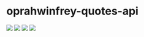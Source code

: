 # oprahwinfrey-quotes-api
<img src ='https://img.shields.io/badge/dependecies-flask%202.0.2-violet' /> <img src ='https://img.shields.io/badge/stability-experimental-important'/> <img src = 'https://img.shields.io/badge/version-beta-important' /> <img src ='https://img.shields.io/badge/python-v3.9-blue'/>
